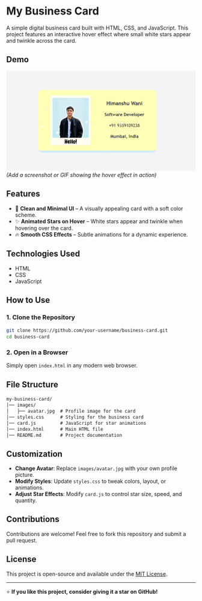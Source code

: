 # My Business Card

A simple digital business card built with HTML, CSS, and JavaScript. This project features an interactive hover effect where small white stars appear and twinkle across the card.

## Demo
![Demo Preview](images/demo.png) *(Add a screenshot or GIF showing the hover effect in action)*

## Features
- 🎨 **Clean and Minimal UI** – A visually appealing card with a soft color scheme.
- ✨ **Animated Stars on Hover** – White stars appear and twinkle when hovering over the card.
- 🔥 **Smooth CSS Effects** – Subtle animations for a dynamic experience.

## Technologies Used
- HTML
- CSS
- JavaScript

## How to Use
### 1. Clone the Repository
```sh
git clone https://github.com/your-username/business-card.git
cd business-card
```
### 2. Open in a Browser
Simply open `index.html` in any modern web browser.

## File Structure
```
my-business-card/
│── images/
│   ├── avatar.jpg  # Profile image for the card
│── styles.css      # Styling for the business card
│── card.js         # JavaScript for star animations
│── index.html      # Main HTML file
│── README.md       # Project documentation
```

## Customization
- **Change Avatar**: Replace `images/avatar.jpg` with your own profile picture.
- **Modify Styles**: Update `styles.css` to tweak colors, layout, or animations.
- **Adjust Star Effects**: Modify `card.js` to control star size, speed, and quantity.

## Contributions
Contributions are welcome! Feel free to fork this repository and submit a pull request.

## License
This project is open-source and available under the [MIT License](LICENSE).

---
⭐ **If you like this project, consider giving it a star on GitHub!**

